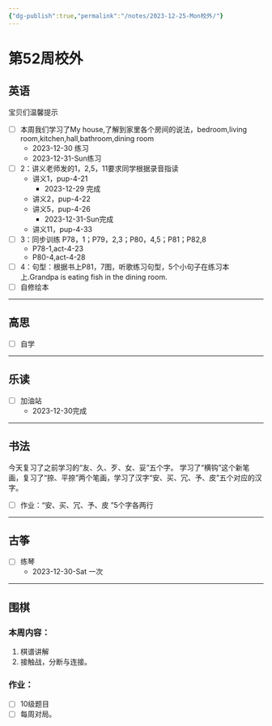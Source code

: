 ```yaml
---
{"dg-publish":true,"permalink":"/notes/2023-12-25-Mon校外/"}
---
```



# 第52周校外
## 英语
宝贝们温馨提示
- [ ] 本周我们学习了My house,了解到家里各个房间的说法，bedroom,living room,kitchen,hall,bathroom,dining room
	- 2023-12-30 练习
	- 2023-12-31-Sun练习
- [ ] 2：讲义老师发的1，2,5，11要求同学根据录音指读
	- 讲义1，pup-4-21
		- 2023-12-29 完成
	- 讲义2，pup-4-22
	- 讲义5，pup-4-26
		- 2023-12-31-Sun完成
	- 讲义11，pup-4-33
- [ ] 3：同步训练 P78，1；P79，2,3；P80，4,5；P81；P82,8
	- P78-1,act-4-23
	- P80-4,act-4-28
- [ ] 4：句型：根据书上P81，7图，听歌练习句型，5个小句子在练习本上.Grandpa is eating fish in the dining room.
- [ ] 自修绘本
---
## 高思
- [ ] 自学

---
## 乐读
- [ ] 加油站
	- 2023-12-30完成
---
## 书法
今天复习了之前学习的“友、久、歹、女、妥”五个字。
学习了“横钩”这个新笔画，复习了“捺、平捺”两个笔画，学习了汉字“安、买、冗、予、皮”五个对应的汉字。
- [ ] 作业：“安、买、冗、予、皮 ”5个字各两行

---
## 古筝
- [ ] 练琴
	- 2023-12-30-Sat 一次
---
## 围棋
### 本周内容：
1. 棋谱讲解
2. 接触战，分断与连接。
### 作业：
- [ ] 10级题目
- [ ] 每周对局。